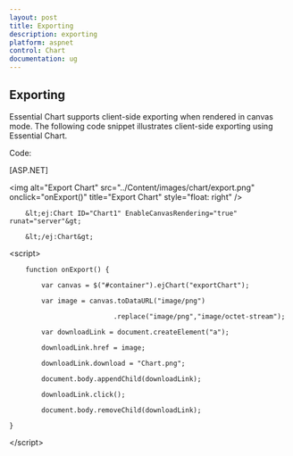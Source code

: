 ```yaml
---
layout: post
title: Exporting
description: exporting
platform: aspnet
control: Chart
documentation: ug
---
```


## Exporting

Essential Chart supports client-side exporting when rendered in canvas mode. The following code snippet illustrates client-side exporting using Essential Chart. 

Code: 

[ASP.NET] 

   &lt;img alt="Export Chart" src="../Content/images/chart/export.png" onclick="onExport()"  title="Export Chart" style="float: right" /&gt;

        &lt;ej:Chart ID="Chart1" EnableCanvasRendering="true" runat="server"&gt;            

        &lt;/ej:Chart&gt; 

&lt;script&gt;

        function onExport() {

            var canvas = $("#container").ejChart("exportChart");

            var image = canvas.toDataURL("image/png")

                              .replace("image/png","image/octet-stream");

            var downloadLink = document.createElement("a");

            downloadLink.href = image;

            downloadLink.download = "Chart.png";

            document.body.appendChild(downloadLink);

            downloadLink.click();

            document.body.removeChild(downloadLink);

    }

&lt;/script&gt;





